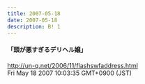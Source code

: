 ```yaml
---
title: 2007-05-18
date: 2007-05-18
description: B! 1
---
```


#### 「頭が悪すぎるデリヘル嬢」
http://un-q.net/2006/11/flashswfaddress.html<br>
Fri May 18 2007 10:03:35 GMT+0900 (JST)<br>


